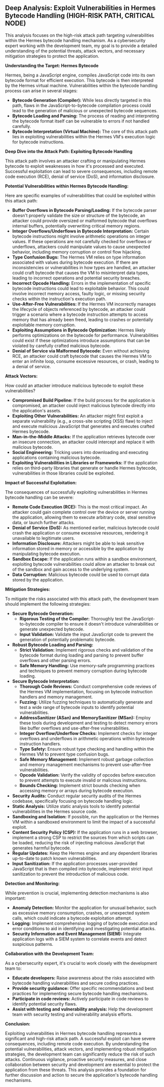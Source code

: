 ## Deep Analysis: Exploit Vulnerabilities in Hermes Bytecode Handling (HIGH-RISK PATH, CRITICAL NODE)

This analysis focuses on the high-risk attack path targeting vulnerabilities within the Hermes bytecode handling mechanism. As a cybersecurity expert working with the development team, my goal is to provide a detailed understanding of the potential threats, attack vectors, and necessary mitigation strategies to protect the application.

**Understanding the Target: Hermes Bytecode**

Hermes, being a JavaScript engine, compiles JavaScript code into its own bytecode format for efficient execution. This bytecode is then interpreted by the Hermes virtual machine. Vulnerabilities within the bytecode handling process can arise in several stages:

* **Bytecode Generation (Compiler):** While less directly targeted in this path, flaws in the JavaScript-to-bytecode compilation process could lead to the generation of malicious or unexpected bytecode sequences.
* **Bytecode Loading and Parsing:**  The process of reading and interpreting the bytecode format itself can be vulnerable to errors if not handled carefully.
* **Bytecode Interpretation (Virtual Machine):**  The core of this attack path lies in exploiting vulnerabilities within the Hermes VM's execution logic for bytecode instructions.

**Deep Dive into the Attack Path: Exploiting Bytecode Handling**

This attack path involves an attacker crafting or manipulating Hermes bytecode to exploit weaknesses in how it's processed and executed. Successful exploitation can lead to severe consequences, including remote code execution (RCE), denial of service (DoS), and information disclosure.

**Potential Vulnerabilities within Hermes Bytecode Handling:**

Here are specific examples of vulnerabilities that could be exploited within this attack path:

* **Buffer Overflows in Bytecode Parsing/Loading:**  If the bytecode parser doesn't properly validate the size or structure of the bytecode, an attacker could provide oversized or malformed bytecode that overflows internal buffers, potentially overwriting critical memory regions.
* **Integer Overflows/Underflows in Bytecode Interpretation:**  Certain bytecode instructions might involve arithmetic operations on integer values. If these operations are not carefully checked for overflows or underflows, attackers could manipulate values to cause unexpected behavior, including memory corruption or control flow hijacking.
* **Type Confusion Bugs:**  The Hermes VM relies on type information associated with values during bytecode execution. If there are inconsistencies or vulnerabilities in how types are handled, an attacker could craft bytecode that causes the VM to misinterpret data types, leading to incorrect operations and potential security breaches.
* **Incorrect Opcode Handling:**  Errors in the implementation of specific bytecode instructions could lead to exploitable behavior. This could involve incorrect memory access, faulty logic, or missing security checks within the instruction's execution path.
* **Use-After-Free Vulnerabilities:**  If the Hermes VM incorrectly manages the lifecycle of objects referenced by bytecode, an attacker could trigger a scenario where a bytecode instruction attempts to access memory that has already been freed, leading to crashes or potentially exploitable memory corruption.
* **Exploiting Assumptions in Bytecode Optimization:**  Hermes likely performs optimizations on the bytecode for performance. Vulnerabilities could exist if these optimizations introduce assumptions that can be violated by carefully crafted malicious bytecode.
* **Denial of Service via Malformed Bytecode:**  Even without achieving RCE, an attacker could craft bytecode that causes the Hermes VM to enter an infinite loop, consume excessive resources, or crash, leading to a denial of service.

**Attack Vectors:**

How could an attacker introduce malicious bytecode to exploit these vulnerabilities?

* **Compromised Build Pipeline:**  If the build process for the application is compromised, an attacker could inject malicious bytecode directly into the application's assets.
* **Exploiting Other Vulnerabilities:**  An attacker might first exploit a separate vulnerability (e.g., a cross-site scripting (XSS) flaw) to inject and execute malicious JavaScript that generates and executes crafted Hermes bytecode.
* **Man-in-the-Middle Attacks:**  If the application retrieves bytecode over an insecure connection, an attacker could intercept and replace it with malicious bytecode.
* **Social Engineering:**  Tricking users into downloading and executing applications containing malicious bytecode.
* **Exploiting Vulnerabilities in Libraries or Frameworks:** If the application relies on third-party libraries that generate or handle Hermes bytecode, vulnerabilities in those libraries could be exploited.

**Impact of Successful Exploitation:**

The consequences of successfully exploiting vulnerabilities in Hermes bytecode handling can be severe:

* **Remote Code Execution (RCE):** This is the most critical impact. An attacker could gain complete control over the device or server running the application, allowing them to execute arbitrary code, steal sensitive data, or launch further attacks.
* **Denial of Service (DoS):**  As mentioned earlier, malicious bytecode could crash the application or consume excessive resources, rendering it unavailable to legitimate users.
* **Information Disclosure:**  Attackers might be able to leak sensitive information stored in memory or accessible by the application by manipulating bytecode execution.
* **Sandbox Escape:**  If the application runs within a sandbox environment, exploiting bytecode vulnerabilities could allow an attacker to break out of the sandbox and gain access to the underlying system.
* **Data Corruption:**  Malicious bytecode could be used to corrupt data stored by the application.

**Mitigation Strategies:**

To mitigate the risks associated with this attack path, the development team should implement the following strategies:

* **Secure Bytecode Generation:**
    * **Rigorous Testing of the Compiler:** Thoroughly test the JavaScript-to-bytecode compiler to ensure it doesn't introduce vulnerabilities or generate unexpected bytecode.
    * **Input Validation:**  Validate the input JavaScript code to prevent the generation of potentially problematic bytecode.
* **Robust Bytecode Loading and Parsing:**
    * **Strict Validation:** Implement rigorous checks and validation of the bytecode format during loading and parsing to prevent buffer overflows and other parsing errors.
    * **Safe Memory Handling:** Use memory-safe programming practices and techniques to prevent memory corruption during bytecode loading.
* **Secure Bytecode Interpretation:**
    * **Thorough Code Reviews:** Conduct comprehensive code reviews of the Hermes VM implementation, focusing on bytecode instruction handlers and memory management.
    * **Fuzzing:** Utilize fuzzing techniques to automatically generate and test a wide range of bytecode inputs to identify potential vulnerabilities.
    * **AddressSanitizer (ASan) and MemorySanitizer (MSan):** Employ these tools during development and testing to detect memory errors like buffer overflows and use-after-free vulnerabilities.
    * **Integer Overflow/Underflow Checks:** Implement checks for integer overflows and underflows in arithmetic operations within bytecode instruction handlers.
    * **Type Safety:** Ensure robust type checking and handling within the Hermes VM to prevent type confusion bugs.
    * **Safe Memory Management:**  Implement robust garbage collection and memory management mechanisms to prevent use-after-free vulnerabilities.
    * **Opcode Validation:**  Verify the validity of opcodes before execution to prevent attempts to execute invalid or malicious instructions.
    * **Bounds Checking:**  Implement strict bounds checking when accessing memory or arrays during bytecode execution.
* **Security Audits:** Conduct regular security audits of the Hermes codebase, specifically focusing on bytecode handling logic.
* **Static Analysis:** Utilize static analysis tools to identify potential vulnerabilities in the Hermes source code.
* **Sandboxing and Isolation:** If possible, run the application or the Hermes VM within a sandboxed environment to limit the impact of a successful exploit.
* **Content Security Policy (CSP):**  If the application runs in a web browser, implement a strong CSP to restrict the sources from which scripts can be loaded, reducing the risk of injecting malicious JavaScript that generates harmful bytecode.
* **Regular Updates:** Keep the Hermes engine and any dependent libraries up-to-date to patch known vulnerabilities.
* **Input Sanitization:** If the application processes user-provided JavaScript that is then compiled into bytecode, implement strict input sanitization to prevent the introduction of malicious code.

**Detection and Monitoring:**

While prevention is crucial, implementing detection mechanisms is also important:

* **Anomaly Detection:** Monitor the application for unusual behavior, such as excessive memory consumption, crashes, or unexpected system calls, which could indicate a bytecode exploitation attempt.
* **Logging:** Implement comprehensive logging of bytecode execution and error conditions to aid in identifying and investigating potential attacks.
* **Security Information and Event Management (SIEM):** Integrate application logs with a SIEM system to correlate events and detect suspicious patterns.

**Collaboration with the Development Team:**

As a cybersecurity expert, it's crucial to work closely with the development team to:

* **Educate developers:**  Raise awareness about the risks associated with bytecode handling vulnerabilities and secure coding practices.
* **Provide security guidance:** Offer specific recommendations and best practices for implementing secure bytecode handling mechanisms.
* **Participate in code reviews:**  Actively participate in code reviews to identify potential security flaws.
* **Assist with testing and vulnerability analysis:**  Help the development team with security testing and vulnerability analysis efforts.

**Conclusion:**

Exploiting vulnerabilities in Hermes bytecode handling represents a significant and high-risk attack path. A successful exploit can have severe consequences, including remote code execution. By understanding the potential vulnerabilities, attack vectors, and implementing robust mitigation strategies, the development team can significantly reduce the risk of such attacks. Continuous vigilance, proactive security measures, and close collaboration between security and development are essential to protect the application from these threats. This analysis provides a foundation for further discussion and action to secure the application's bytecode handling mechanisms.
